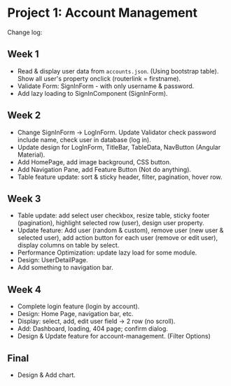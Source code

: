 # Project 1: Account Management

Change log:

## Week 1

- Read & display user data from `accounts.json`. (Using bootstrap table). Show all user's property onclick (routerlink = firstname).
- Validate Form: SignInForm - with only username & password.
- Add lazy loading to SignInComponent (SignInForm).

## Week 2

- Change SignInForm -> LogInForm. Update Validator check password include name, check user in database (log in).
- Update design for LogInForm, TitleBar, TableData, NavButton (Angular Material).
- Add HomePage, add image background, CSS button.
- Add Navigation Pane, add Feature Button (Not do anything).
- Table feature update: sort & sticky header, filter, pagination, hover row.

## Week 3

- Table update: add select user checkbox, resize table, sticky footer (pagination), highlight selected row (user), design user property.
- Update feature: Add user (random & custom), remove user (new user & selected user), add action button for each user (remove or edit user), display columns on table by select.
- Performance Optimization: update lazy load for some module.
- Design: UserDetailPage.
- Add something to navigation bar.

## Week 4

- Complete login feature (login by account).
- Design: Home Page, navigation bar, etc.
- Display: select, add, edit user field -> 2 row (no scroll).
- Add: Dashboard, loading, 404 page; confirm dialog.
- Design & Update feature for account-management. (Filter Options)

## Final

- Design & Add chart.